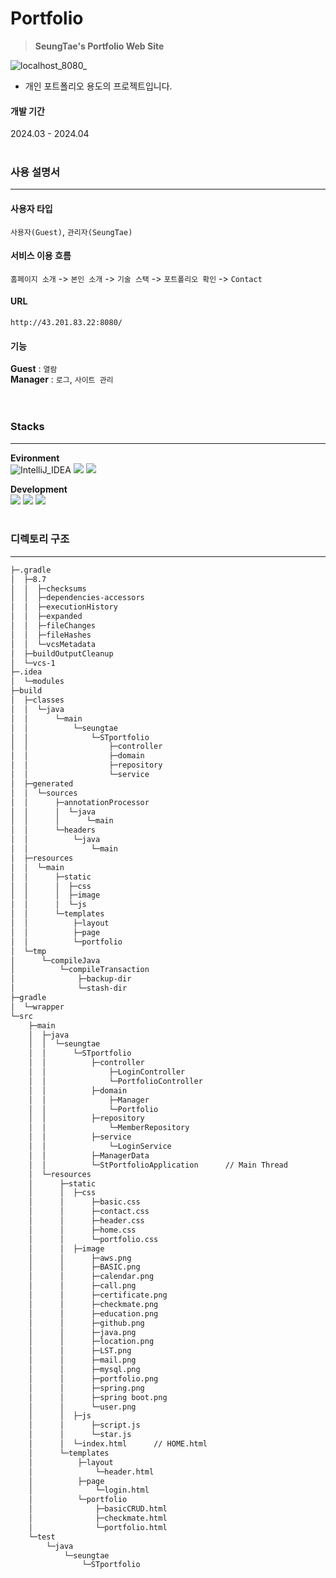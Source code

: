 # Portfolio
> **SeungTae's Portfolio Web Site**

![localhost_8080_](https://github.com/SeungTaeGit/Portfolio/assets/129585999/e89cc28a-150f-4b23-b8c2-9add6036f40e)

- 개인 포트폴리오 용도의 프로젝트입니다.

  
#### 개발 기간
2024.03 - 2024.04
<br>
<br>


### 사용 설명서
---
  #### 사용자 타입
  `사용자(Guest)`, `관리자(SeungTae)`
  #### 서비스 이용 흐름
  `홈페이지 소개` -> `본인 소개` -> `기술 스택` -> `포트폴리오 확인` -> `Contact`
  #### URL
  ```
  http://43.201.83.22:8080/
  ```
  #### 기능
  **Guest** : `열람` <br>
  **Manager** : `로그`, `사이트 관리` <br>
<br>
<br>


### Stacks
---
**Evironment** <br>
<img src="https://img.shields.io/badge/IntelliJ_IDEA-000000?style=for-the-badge&amp;logo=IntelliJ%20IDEA&amp;logoColor=white" alt="IntelliJ_IDEA">
<img src="https://img.shields.io/badge/Git-F05032?style=for-the-badge&logo=Git&logoColor=white">   <!-- Git -->
<img src="https://img.shields.io/badge/Github-181717?style=for-the-badge&logo=GitHub&logoColor=white">   <!-- Github -->

**Development** <br>
<img src="https://img.shields.io/badge/java-007396?style=for-the-badge&logo=OpenJDK&logoColor=white">   <!-- Java -->
<img src="https://img.shields.io/badge/Spring-6DB33F?style=for-the-badge&logo=Spring&logoColor=white">  <!-- Spring -->
<img src="https://img.shields.io/badge/springboot-6DB33F?style=for-the-badge&logo=springboot&logoColor=white">  <!-- Spring boot -->
<br>
<br>


### 디렉토리 구조
---
```bash
├─.gradle
│  ├─8.7
│  │  ├─checksums
│  │  ├─dependencies-accessors
│  │  ├─executionHistory
│  │  ├─expanded
│  │  ├─fileChanges
│  │  ├─fileHashes
│  │  └─vcsMetadata
│  ├─buildOutputCleanup
│  └─vcs-1
├─.idea
│  └─modules
├─build
│  ├─classes
│  │  └─java
│  │      └─main
│  │          └─seungtae
│  │              └─STportfolio
│  │                  ├─controller
│  │                  ├─domain
│  │                  ├─repository
│  │                  └─service
│  ├─generated
│  │  └─sources
│  │      ├─annotationProcessor
│  │      │  └─java
│  │      │      └─main
│  │      └─headers
│  │          └─java
│  │              └─main
│  ├─resources
│  │  └─main
│  │      ├─static
│  │      │  ├─css
│  │      │  ├─image
│  │      │  └─js
│  │      └─templates
│  │          ├─layout
│  │          ├─page
│  │          └─portfolio
│  └─tmp
│      └─compileJava
│          └─compileTransaction
│              ├─backup-dir
│              └─stash-dir
├─gradle
│  └─wrapper
└─src
    ├─main
    │  ├─java
    │  │  └─seungtae
    │  │      └─STportfolio
    │  │          ├─controller
    │  │              ├─LoginController
    │  │              └─PortfolioController
    │  │          ├─domain
    │  │              ├─Manager
    │  │              └─Portfolio
    │  │          ├─repository
    │  │              └─MemberRepository
    │  │          ├─service
    │  │              └─LoginService
    │  │          ├─ManagerData
    │  │          └─StPortfolioApplication      // Main Thread
    │  └─resources
    │      ├─static
    │      │  ├─css
    │      │      ├─basic.css
    │      │      ├─contact.css
    │      │      ├─header.css
    │      │      ├─home.css
    │      │      └─portfolio.css
    │      │  ├─image
    │      │      ├─aws.png
    │      │      ├─BASIC.png
    │      │      ├─calendar.png
    │      │      ├─call.png
    │      │      ├─certificate.png
    │      │      ├─checkmate.png
    │      │      ├─education.png
    │      │      ├─github.png
    │      │      ├─java.png
    │      │      ├─location.png
    │      │      ├─LST.png
    │      │      ├─mail.png
    │      │      ├─mysql.png
    │      │      ├─portfolio.png
    │      │      ├─spring.png
    │      │      ├─spring boot.png
    │      │      └─user.png
    │      │  ├─js
    │      │      ├─script.js
    │      │      └─star.js
    │      │  └─index.html      // HOME.html
    │      └─templates
    │          ├─layout
    │              └─header.html
    │          ├─page
    │              └─login.html
    │          └─portfolio
    │              ├─basicCRUD.html
    │              ├─checkmate.html
    │              └─portfolio.html
    └─test
        └─java
            └─seungtae
                └─STportfolio
```
